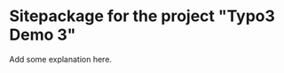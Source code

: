 Sitepackage for the project "Typo3 Demo 3"
==============================================================

Add some explanation here.
